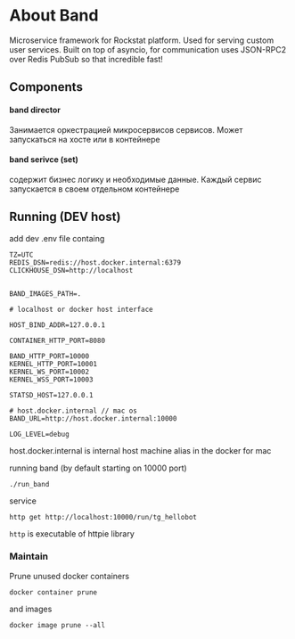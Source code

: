 # About Band

Microservice framework for Rockstat platform. Used for serving custom user services.
Built on top of asyncio, for communication uses JSON-RPC2 over Redis PubSub so that incredible fast!


## Components

#### band director

Занимается оркестрацией микросервисов сервисов.
Может запускаться на хосте или в контейнере

#### band serivce (set)

содержит бизнес логику и необходимые данные. 
Каждый сервис запускается в своем отдельном контейнере

## Running (DEV host)

add dev .env file containg

    TZ=UTC
    REDIS_DSN=redis://host.docker.internal:6379
    CLICKHOUSE_DSN=http://localhost


    BAND_IMAGES_PATH=.

    # localhost or docker host interface

    HOST_BIND_ADDR=127.0.0.1

    CONTAINER_HTTP_PORT=8080

    BAND_HTTP_PORT=10000
    KERNEL_HTTP_PORT=10001
    KERNEL_WS_PORT=10002
    KERNEL_WSS_PORT=10003

    STATSD_HOST=127.0.0.1

    # host.docker.internal // mac os
    BAND_URL=http://host.docker.internal:10000

    LOG_LEVEL=debug


host.docker.internal is internal host machine alias in the docker for mac


running band (by default starting on 10000 port)

    ./run_band

service 

    http get http://localhost:10000/run/tg_hellobot

`http` is executable of httpie library

### Maintain

Prune unused docker containers

    docker container prune
    
and images

    docker image prune --all

